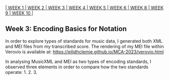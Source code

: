 |[ WEEK 1 ](Week1.md)|[ WEEK 2 ](Week2.md)|[ WEEK 3 ](Week3.md)|[ WEEK 4 ](Week4.md)|[ WEEK 5 ](Week5.md)|[ WEEK 6 ](Week6.md)|[ WEEK 8 ](Week8.md)|[ WEEK 9 ](Week9.md)|[ WEEK 10 ](Week10.md)|
## Week 3: Encoding Basics for Notation
In order to explore types of standards for music data, I generated both XML and MEI files from my transcribed score.
The rendering of my MEI file within Verovio is available at: https://eilidhclemie.github.io/MCA-2023/verovio.html

In analysing MusicXML and MEI as two types of encoding standards, I observed three elements in order to compare how the two standards operate:
1.
2.
3.
